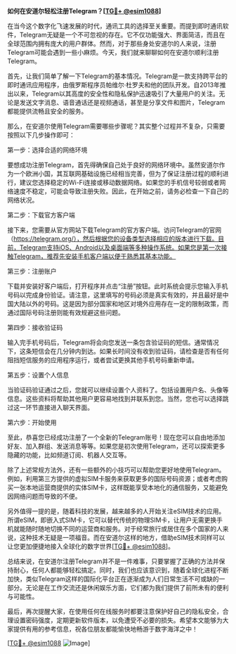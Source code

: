 **如何在安道尔轻松注册Telegram？[[TG💪+ @esim1088](https://t.me/s/esim1088)]**

在当今这个数字化飞速发展的时代，通讯工具的选择至关重要。而提到即时通讯软件，Telegram无疑是一个不可忽视的存在。它不仅功能强大、界面简洁，而且在全球范围内拥有庞大的用户群体。然而，对于那些身处安道尔的人来说，注册Telegram可能会遇到一些小麻烦。今天，我们就来聊聊如何在安道尔顺利注册Telegram。

首先，让我们简单了解一下Telegram的基本情况。Telegram是一款支持跨平台的即时通讯应用程序，由俄罗斯程序员帕维尔·杜罗夫和他的团队开发。自2013年推出以来，Telegram以其高度的安全性和隐私保护迅速吸引了大量用户的关注。无论是发送文字消息、语音通话还是视频通话，甚至是分享文件和图片，Telegram都能提供流畅且安全的服务。

那么，在安道尔使用Telegram需要哪些步骤呢？其实整个过程并不复杂，只需要按照以下几步操作即可：

第一步：选择合适的网络环境

要想成功注册Telegram，首先得确保自己处于良好的网络环境中。虽然安道尔作为一个欧洲小国，其互联网基础设施已经相当完善，但为了保证注册过程的顺利进行，建议您选择稳定的Wi-Fi连接或移动数据网络。如果您的手机信号较弱或者网络速度不稳定，可能会导致注册失败。因此，在开始之前，请务必检查一下自己的网络状况。

第二步：下载官方客户端

接下来，您需要从官方网站下载Telegram的官方客户端。访问Telegram的官网（https://telegram.org/），然后根据您的设备类型选择相应的版本进行下载。目前，Telegram支持iOS、Android以及桌面端等多种操作系统。如果您是第一次接触Telegram，推荐先安装手机客户端以便于熟悉其基本功能。

第三步：注册账户

下载并安装好客户端后，打开程序并点击“注册”按钮。此时系统会提示您输入手机号码以完成身份验证。请注意，这里填写的号码必须是真实有效的，并且最好是中国大陆以外的号码。这是因为部分国家和地区对境外应用存在一定的限制政策，而通过国际号码注册则能有效规避这些问题。

第四步：接收验证码

输入完手机号码后，Telegram将会向您发送一条包含验证码的短信。通常情况下，这条短信会在几分钟内到达。如果长时间没有收到验证码，请检查是否有任何阻挡短信服务的应用程序运行，或者尝试更换其他手机号码重新申请。

第五步：设置个人信息

当验证码验证通过之后，您就可以继续设置个人资料了。包括设置用户名、头像等信息。这些资料将帮助其他用户更容易地找到并联系到您。当然，您也可以选择跳过这一环节直接进入聊天界面。

第六步：开始使用

至此，恭喜您已经成功注册了一个全新的Telegram账号！现在您可以自由地添加好友、加入群组、发送消息等等。如果您是初次使用Telegram，还可以探索更多隐藏的功能，比如频道订阅、机器人交互等。

除了上述常规方法外，还有一些额外的小技巧可以帮助您更好地使用Telegram。例如，利用第三方提供的虚拟SIM卡服务来获取更多的国际号码资源；或者考虑购买一张本地运营商提供的实体SIM卡，这样既能享受本地化的通信服务，又能避免因网络问题而导致的不便。

另外值得一提的是，随着科技的发展，越来越多的人开始关注eSIM技术的应用。所谓eSIM，即嵌入式SIM卡，它可以替代传统的物理SIM卡，让用户无需更换手机就能随时随地切换不同的运营商和服务。对于经常旅行或居住在多个国家的人来说，这种技术无疑是一项福音。而在安道尔这样的地方，借助eSIM技术同样可以让您更加便捷地接入全球化的数字世界[[TG💪+ @esim1088](https://t.me/s/esim1088)]。

总结来说，在安道尔注册Telegram并不是一件难事，只要掌握了正确的方法并保持耐心，任何人都能够轻松搞定。同时，我们也应该意识到，随着全球化进程不断加快，类似Telegram这样的国际化平台正在逐渐成为人们日常生活不可或缺的一部分。无论是在工作交流还是休闲娱乐方面，它们都为我们提供了前所未有的便利与可能性。

最后，再次提醒大家，在使用任何在线服务时都要注意保护好自己的隐私安全，合理设置密码强度，定期更新软件版本，以免遭受不必要的损失。希望本文能够为大家提供有用的参考信息，祝各位朋友都能愉快地畅游于数字海洋之中！

[[TG💪+ @esim1088](https://t.me/s/esim1088) ![Image](https://i.postimg.cc/4NQfJmqS/Snipaste-2025-05-13-00-14-12.png)]